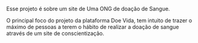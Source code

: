 <p>Esse projeto é sobre um site de Uma ONG de doação de Sangue.</p>
<p>O principal foco do projeto da plataforma Doe Vida, tem intuito de trazer o máximo de pessoas a terem o hábito de realizar a doação de sangue através de um site de conscientização.</p>
